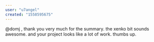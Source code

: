 ```yaml
---
user: "u7angel"
created: "1558595675"
---
```


@domj , thank you very much for the summary. the xenko bit sounds awesome. and your project looks like a lot of work. thumbs up.
